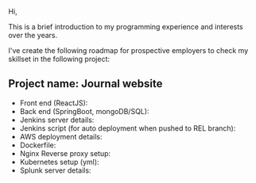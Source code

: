 Hi,

This is a brief introduction to my programming experience and interests over the years.

I've create the following roadmap for prospective employers to check my skillset in the following project:

## Project name: Journal website

- Front end (ReactJS): <link>
- Back end (SpringBoot, mongoDB/SQL):
- Jenkins server details:
- Jenkins script (for auto deployment when pushed to REL branch):
- AWS deployment details:
- Dockerfile:
- Nginx Reverse proxy setup:
- Kubernetes setup (yml):
- Splunk server details:
  
